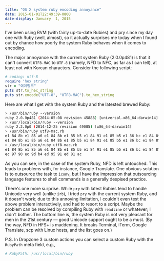 ```yaml
---
title: "OS X system ruby encoding annoyance"
date: 2015-01-01T22:49:39-0800
date-display: January  1, 2015
---
```

I've been using RVM (with fairly up-to-date Rubies) and pry since my day one with Ruby (well, almost), so it actually surprises me today when I found out by chance how poorly the system Ruby behaves when it comes to encoding.

The major annoyance with the current system Ruby (2.0.0p481) is that it can't convert `UTF8-MAC` to `UTF-8` (namely, NFD to NFC, as far as I can tell), at least not with Korean characters. Consider the following script:

```ruby
# coding: utf-8
require 'hex_string'
str = "에이핑크"
puts str.to_hex_string
puts str.encode("UTF-8", "UTF8-MAC").to_hex_string
```

Here are what I get with the system Ruby and the latested brewed Ruby:

```bash
> /usr/bin/ruby --version
ruby 2.0.0p481 (2014-05-08 revision 45883) [universal.x86_64-darwin14]
> /usr/local/bin/ruby --version
ruby 2.2.0p0 (2014-12-25 revision 49005) [x86_64-darwin14]
> /usr/bin/ruby utf8-mac.rb
e1 84 8b e1 85 a6 e1 84 8b e1 85 b5 e1 84 91 e1 85 b5 e1 86 bc e1 84 8f e1 85 b3
e1 84 8b e1 85 a6 e1 84 8b e1 85 b5 e1 84 91 e1 85 b5 e1 86 bc e1 84 8f e1 85 b3
> /usr/local/bin/ruby utf8-mac.rb
e1 84 8b e1 85 a6 e1 84 8b e1 85 b5 e1 84 91 e1 85 b5 e1 86 bc e1 84 8f e1 85 b3
ec 97 90 ec 9d b4 ed 95 91 ed 81 ac
```

As you can see, in the case of the system Ruby, NFD is left untouched. This leads to problems with, for instance, Google Translate. One obvious solution is to outsource the task to `iconv`, but I have the impression that outsourcing language features to shell commands is a generally despised practice.

There's one more surprise. While `pry` with latest Rubies tend to handle Unicode very well (unlike `irb`), I tried `pry` with the current system Ruby, and it doesn't work; due to this annoying limitation, I couldn't even test the above problem interactively, and had to resort to a script. Maybe the problem can be resolved by compiling Ruby with `readline` or whatever; I didn't bother. The bottom line is, the system Ruby is not very pleasant for men in the 21st century — good Unicode support ought to be a must. (By the way, NFD in HFS+ is maddening. It breaks Terminal, iTerm, Google Translate, scp with Linux hosts, and the list goes on.)

P.S. In Dropzone 3 custom actions you can select a custom Ruby with the `RubyPath` meta field, e.g.,

```ruby
# RubyPath: /usr/local/bin/ruby
```
